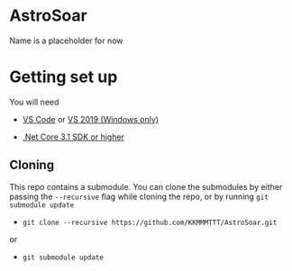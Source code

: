 # AstroSoar
Name is a placeholder for now

# Getting set up
You will need
- [VS Code](https://code.visualstudio.com/) or [VS 2019 (Windows only)](https://visualstudio.microsoft.com/vs/)

- [.Net Core 3.1 SDK or higher](https://dotnet.microsoft.com/download)

## Cloning
This repo contains a submodule. You can clone the submodules by either passing the ``--recursive`` flag while cloning the repo, or by running ``git submodule update``


- ``git clone --recursive https://github.com/KKMMMTTT/AstroSoar.git``

or

- ``git submodule update``
